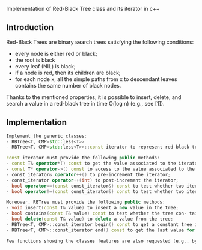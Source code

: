 Implementation of Red-Black Tree class and its iterator in c++

## Introduction
Red-Black Trees are binary search trees satisfying the following conditions:
- every node is either red or black;
- the root is black
- every leaf (NIL) is black;
- if a node is red, then its children are black;
- for each node x, all the simple paths from x to descendant leaves contains the same number of black nodes.

Thanks to the mentioned properties, it is possible to insert, delete, and
search a value in a red-black tree in time O(log n) (e.g., see [1]).

## Implementation
```cpp
Implement the generic classes:
- RBTree<T, CMP=std::less<T>> 
- RBTree<T, CMP=std::less<T>>::const iterator to represent red-black trees and their constant iterators.

const iterator must provide the following public methods:
- const T& operator*() const to get the value associated to the iterator;
- const T* operator->() const to access to the value associated to the iterator;
- const_iterator& operator++() to pre-increment the iterator;
- const_iterator operator++(int) to post-increment the iterator;
- bool operator==(const const_iterator&) const to test whether two iterators are equivalent;
- bool operator!=(const const_iterator&) const to test whether two iterators are different.

Moreover, RBTree must provide the following public methods:
- void insert(const T& value) to insert a new value in the tree;
- bool contains(const T& value) const to test whether the tree con- tains a value;
- bool delete(const T& value) to delete a value from the tree;
- RBTree<T, CMP>::const_iterator begin() const to get a constant tree iterator over all the tree keys;
- RBTree<T, CMP>::const_iterator end() const to get the last value for a tree iterator. 

Few functions showing the classes features are also requested (e.g., by using the Boost test library).

